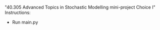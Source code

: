 "40.305 Advanced Topics in Stochastic Modelling mini-project Choice I" 
Instructions:
- Run main.py
